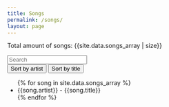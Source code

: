 ```yaml
---
title: Songs
permalink: /songs/
layout: page
---
```


<div id="songs">
	<p class="text-center">Total amount of songs: {{site.data.songs_array | size}}</p>
	<div class="form-group text-center">
		<input class="search" placeholder="Search" />
		<div class="songs-buttons">
			<button class="sort" data-sort="artist">
		    Sort by artist
		  </button>
		  <button class="sort" data-sort="title">
		    Sort by title
		  </button>
	  </div>
  </div>
	<ul class="list songs-list">
		{% for song in site.data.songs_array %}
			<li>
				<span class="artist">{{song.artist}}</span> - <span class="title">{{song.title}}</span>
			</li>
		{% endfor %}
	</ul>
</div>

<script src="https://cdnjs.cloudflare.com/ajax/libs/list.js/1.5.0/list.min.js"></script>
<script src="/assets/js/songs.js"></script>